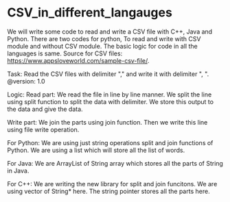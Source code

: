 # CSV_in_different_langauges
We will write some code to read and write a CSV file with C++, Java and Python.
There are two codes for python, To read and write with CSV module and without CSV module. 
The basic logic for code in all the languages is same. 
Source for CSV files: https://www.appsloveworld.com/sample-csv-file/.

Task: Read the CSV files with delimiter "," and write it with delimiter ", ".
@version: 1.0

Logic:
Read part:
We read the file in line by line manner. 
We split the line using split function to split the data with delimiter. 
We store this output to the data and give the data.

Write part: 
We join the parts using join function. 
Then we write this line using file write operation. 

For Python: 
We are using just string operations split and join functions of Python. 
We are using a list which will store all the list of words. 

For Java:
We are ArrayList of String array which stores all the parts of String in Java. 

For C++: 
We are writing the new library for split and join funcitons. 
We are using vector of String* here. 
The string pointer stores all the parts here. 
